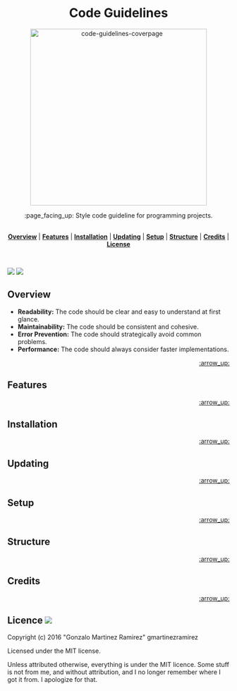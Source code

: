 <!-- In this section add logo or name of the proyect -->
<h1 align="center">Code Guidelines</h1>

<p align="center">
<img src="https://github.com/gmartinezramirez/Screenshots/blob/master/code-guidelines-coverpage.png" alt="code-guidelines-coverpage" width="400">
</p>

<!-- In this section add a brief description of the proyect, add (WIP) if is a work in progress -->
<div align="center">:page_facing_up: Style code guideline for programming projects.</div>
<br />
<div align="center">
</div>

<!-- In this section add TOC for easy navegation -->
<p align="center">
<b><a href="#overview">Overview</a></b>
|
<b><a href="#features">Features</a></b>
|
<b><a href="#installation">Installation</a></b>
|
<b><a href="#updating">Updating</a></b>
|
<b><a href="#setup">Setup</a></b>
|
<b><a href="#structure">Structure</a></b>
|
<b><a href="#credits">Credits</a></b>
|
<b><a href="#license">License</a></b>
</p>

<br>

<!-- In this section add badges for detailed information -->

![](http://img.shields.io/badge/license-MIT-blue.svg?style=flat-square)
![](https://img.shields.io/badge/documentation-etc-red.svg?style=flat-square)

## Overview


  - **Readability:** The code should be clear and easy to understand at first glance.
  - **Maintainability:** The code should be consistent and cohesive.
  - **Error Prevention:** The code should strategically avoid common problems.
  - **Performance:** The code should always consider faster implementations.


<p align="right"><a href="#top">:arrow_up:</a></p>

## Features

<p align="right"><a href="#top">:arrow_up:</a></p>

## Installation

<p align="right"><a href="#top">:arrow_up:</a></p>

## Updating

<p align="right"><a href="#top">:arrow_up:</a></p>

## Setup

<p align="right"><a href="#top">:arrow_up:</a></p>

## Structure

<p align="right"><a href="#top">:arrow_up:</a></p>

## Credits

<p align="right"><a href="#top">:arrow_up:</a></p>

## Licence ![](http://img.shields.io/badge/license-MIT-blue.svg?style=flat-square)

Copyright (c) 2016 "Gonzalo Martinez Ramirez" gmartinezramirez

Licensed under the MIT license.

Unless attributed otherwise, everything is under the MIT licence. Some stuff is not from me, and without attribution, and I no longer remember where I got it from. I apologize for that.
